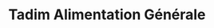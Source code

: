 ---
title: "Tadim Alimentation Générale"
url: /brumath/tadim-alimentation-generale/
shop: commodité
---